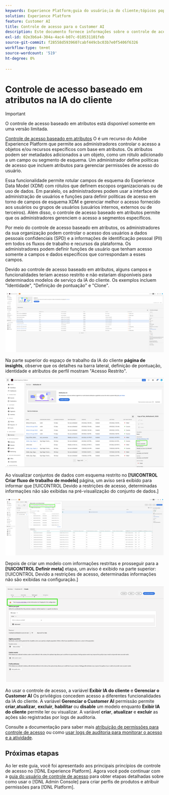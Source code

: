 ```yaml
---
keywords: Experience Platform;guia do usuário;ia do cliente;tópicos populares;controles de acesso;criar modelo;
solution: Experience Platform
feature: Customer AI
title: Controle de acesso para o Customer AI
description: Este documento fornece informações sobre o controle de acesso baseado em atributos para a IA do cliente.
exl-id: 02e3b6a4-304a-4ac4-b07c-010531101feb
source-git-commit: f28558d5939607cabf449cbc03b7e0f5406f6326
workflow-type: tm+mt
source-wordcount: '519'
ht-degree: 0%

---
```


# Controle de acesso baseado em atributos na IA do cliente

>[!IMPORTANT]
>
>O controle de acesso baseado em atributos está disponível somente em uma versão limitada.

[Controle de acesso baseado em atributos](../../../access-control/abac/overview.md) O é um recurso do Adobe Experience Platform que permite aos administradores controlar o acesso a objetos e/ou recursos específicos com base em atributos. Os atributos podem ser metadados adicionados a um objeto, como um rótulo adicionado a um campo ou segmento de esquema. Um administrador define políticas de acesso que incluem atributos para gerenciar permissões de acesso do usuário.

Essa funcionalidade permite rotular campos de esquema do Experience Data Model (XDM) com rótulos que definem escopos organizacionais ou de uso de dados. Em paralelo, os administradores podem usar a interface de administração de usuários e funções para definir políticas de acesso em torno de campos de esquema XDM e gerenciar melhor o acesso fornecido aos usuários ou grupos de usuários (usuários internos, externos ou de terceiros). Além disso, o controle de acesso baseado em atributos permite que os administradores gerenciem o acesso a segmentos específicos.

Por meio do controle de acesso baseado em atributos, os administradores da sua organização podem controlar o acesso dos usuários a dados pessoais confidenciais (SPD) e a informações de identificação pessoal (PII) em todos os fluxos de trabalho e recursos da plataforma. Os administradores podem definir funções de usuário que tenham acesso somente a campos e dados específicos que correspondam a esses campos.

Devido ao controle de acesso baseado em atributos, alguns campos e funcionalidades teriam acesso restrito e não estariam disponíveis para determinados modelos de serviço da IA do cliente. Os exemplos incluem &quot;Identidade&quot;, &quot;Definição de pontuação&quot; e &quot;Clone&quot;.

![O espaço de trabalho da IA do cliente com os campos restritos dos resultados do modelo de serviço é realçado.](../images/user-guide/unavailable-functionalities.png)

Na parte superior do espaço de trabalho da IA do cliente **página de insights**, observe que os detalhes na barra lateral, definição de pontuação, identidade e atributos de perfil mostram &quot;Acesso Restrito&quot;.

![O espaço de trabalho da IA do cliente com os campos restritos do esquema realçados.](../images/user-guide/access-restricted.png)

Ao visualizar conjuntos de dados com esquema restrito no **[!UICONTROL Criar fluxo de trabalho de modelo]** página, um aviso será exibido para informar que [!UICONTROL Devido a restrições de acesso, determinadas informações não são exibidas na pré-visualização do conjunto de dados.]

![O espaço de trabalho da IA do cliente com os campos restritos dos conjuntos de dados de visualização com resultados restritos de esquema é realçado.](../images/user-guide/restricted-dataset-preview-save-and-exit-cai.png)

Depois de criar um modelo com informações restritas e prosseguir para a **[!UICONTROL Definir meta]** etapa, um aviso é exibido na parte superior: [!UICONTROL Devido a restrições de acesso, determinadas informações não são exibidas na configuração.]

![O espaço de trabalho da IA do cliente com os campos restritos dos resultados do modelo de serviço é realçado.](../images/user-guide/information-not-displayed-save-and-exit.png)

Ao usar o controle de acesso, a variável **Exibir IA do cliente** e **Gerenciar o Customer AI** Os privilégios concedem acesso a diferentes funcionalidades da IA do cliente. A variável **Gerenciar o Customer AI** permissão permite **criar**,**atualizar**, **excluir**, **habilitar** ou **disable** um modelo enquanto **Exibir IA do cliente** permite ler ou visualizar. A variável **criar**, **atualizar** e **excluir** as ações são registradas por logs de auditoria.

Consulte a documentação para saber mais [atribuição de permissões para controle de acesso](../../../access-control/home.md) ou como [usar logs de auditoria para monitorar o acesso e a atividade](../../../landing/governance-privacy-security/audit-logs/overview.md).

## Próximas etapas

Ao ler este guia, você foi apresentado aos principais princípios de controle de acesso no [!DNL Experience Platform]. Agora você pode continuar com a [guia do usuário de controle de acesso](../overview.md) para obter etapas detalhadas sobre como usar o [!DNL Admin Console] para criar perfis de produtos e atribuir permissões para [!DNL Platform].
